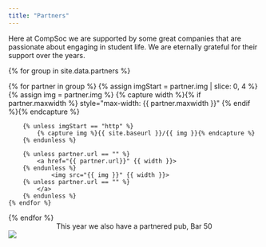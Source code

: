 ```yaml
---
title: "Partners"
---
```


Here at CompSoc we are supported by some great companies that are passionate about engaging in student life.
We are eternally grateful for their support over the years.

{% for group in site.data.partners %}
<div class="partners">
	{% for partner in group %}
		{% assign imgStart = partner.img | slice: 0, 4 %}
		{% assign img = partner.img %}
		{% capture width %}{% if partner.maxwidth %} style="max-width: {{ partner.maxwidth }}" {% endif %}{% endcapture %}

		{% unless imgStart == "http" %}
			{% capture img %}{{ site.baseurl }}/{{ img }}{% endcapture %}
		{% endunless %}

		{% unless partner.url == "" %}
			<a href="{{ partner.url}}" {{ width }}>
		{% endunless %}
				<img src="{{ img }}" {{ width }}>
		{% unless partner.url == "" %}
			</a>
		{% endunless %}
	{% endfor %}
</div>
{% endfor %}

<div class="mt-5 pt-5">
	<center>This year we also have a partnered pub, Bar 50</center>
	<div class="partners mt-0">
		<a href="http://www.bar-50.co.uk/"><img src="{{ site.baseurl }}/static/img/partners/bar-50.png" style="max-width: 200px"></a>
	</div>
</div>